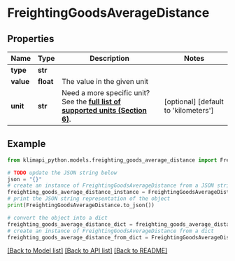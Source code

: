 # FreightingGoodsAverageDistance


## Properties

Name | Type | Description | Notes
------------ | ------------- | ------------- | -------------
**type** | **str** |  | 
**value** | **float** | The value in the given unit | 
**unit** | **str** | Need a more specific unit? See the **[full list of supported units (Section 6)](https://convert.js.org/types/_unitsbymeasureraw)**. | [optional] [default to 'kilometers']

## Example

```python
from klimapi_python.models.freighting_goods_average_distance import FreightingGoodsAverageDistance

# TODO update the JSON string below
json = "{}"
# create an instance of FreightingGoodsAverageDistance from a JSON string
freighting_goods_average_distance_instance = FreightingGoodsAverageDistance.from_json(json)
# print the JSON string representation of the object
print(FreightingGoodsAverageDistance.to_json())

# convert the object into a dict
freighting_goods_average_distance_dict = freighting_goods_average_distance_instance.to_dict()
# create an instance of FreightingGoodsAverageDistance from a dict
freighting_goods_average_distance_from_dict = FreightingGoodsAverageDistance.from_dict(freighting_goods_average_distance_dict)
```
[[Back to Model list]](../README.md#documentation-for-models) [[Back to API list]](../README.md#documentation-for-api-endpoints) [[Back to README]](../README.md)


